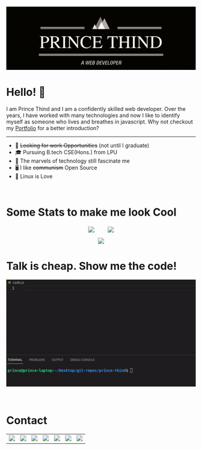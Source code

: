 <p align="center">
<a href="https://prince-thind.github.io/">
<kbd>
<img src="./banner.png" />
</kbd> 
</a>
</p>

# Hello! 👋

I am Prince Thind and I am a confidently skilled web developer. Over the years, I have worked with many technologies and now I like to identify myself as someone who lives and breathes in javascript. Why not checkout my [Portfolio][0] for a better introduction?

<hr>

- 💼 ~~Looking for work Opportunities~~ (not until I graduate)
- 🎓 Pursuing B.tech CSE(Hons.) from LPU
- 🌱 The marvels of technology still fascinate me
- 🖥️ I like ~~communism~~ Open Source
- 🐧 Linux is Love

<br>

# Some Stats to make me look Cool

<p  align="center">
   <img  align="center" src= "https://streak-stats.demolab.com?user=prince-thind&theme=dark&border_radius=5&mode=weekly" width = 400>
   &nbsp; &nbsp; &nbsp; &nbsp; 
   <img align="center" src= "https://github-readme-stats.vercel.app/api/top-langs/?username=prince-thind&theme=dark&layout=compact&langs_count=4" width = 400>
</p>

<p  align="center">
<img src="https://github-profile-summary-cards.vercel.app/api/cards/profile-details?username=prince-thind&theme=github_dark">
</p>

# Talk is cheap. Show me the code!

<p align="center">
<kbd>
<img src="./code-joke.gif" />
</kbd>
</p>

<br>

# Contact

<p align="center">
</p>

<table>
<tr>
<td>
<img src="https://img.shields.io/badge/Gmail-D14836?style=for-the-badge&logo=gmail&logoColor=white" />
</td>
<td>
<img src="https://img.shields.io/badge/LinkedIn-0077B5?style=for-the-badge&logo=linkedin&logoColor=white" />
</td>
<td>
<img src="https://img.shields.io/badge/Stack_Overflow-FE7A16?style=for-the-badge&logo=stack-overflow&logoColor=white" />
</td>
<td>
<img src="https://img.shields.io/badge/Telegram-2CA5E0?style=for-the-badge&logo=telegram&logoColor=white" />
</td>
<td>
<img src="https://img.shields.io/badge/Facebook-1877F2?style=for-the-badge&logo=facebook&logoColor=white" />
</td>
<td>
<img src="https://img.shields.io/badge/Instagram-E4405F?style=for-the-badge&logo=instagram&logoColor=white" />
</td>
<td>
<img src="https://img.shields.io/badge/Twitter-1DA1F2?style=for-the-badge&logo=twitter&logoColor=white" />
</td>
</tr>
</table>

<!-- links to your social media accounts -->

[0]: https://prince-thind.github.io/
